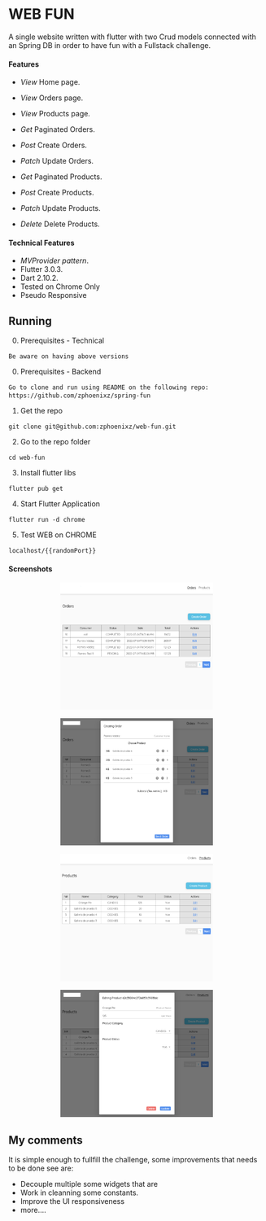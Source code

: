 # WEB FUN

A single website written with flutter with two Crud models connected with an Spring DB in order to have fun with a Fullstack challenge.

#### Features
* *View* Home page.
* *View* Orders page.
* *View* Products page.

* *Get* Paginated Orders.
* *Post* Create Orders.
* *Patch* Update Orders.
* *Get* Paginated Products.
* *Post* Create Products.
* *Patch* Update Products.
* *Delete* Delete Products.

#### Technical Features
* *MVProvider pattern*.
* Flutter 3.0.3.
* Dart 2.10.2.
* Tested on Chrome Only
* Pseudo Responsive

## Running
0. Prerequisites - Technical
```
Be aware on having above versions
```
0. Prerequisites - Backend
```
Go to clone and run using README on the following repo:
https://github.com/zphoenixz/spring-fun
```
1. Get the repo
```
git clone git@github.com:zphoenixz/web-fun.git
```
2. Go to the repo folder
```
cd web-fun
```
3. Install flutter libs
```
flutter pub get
```
4. Start Flutter Application
```
flutter run -d chrome
```
5. Test WEB on CHROME
```
localhost/{{randomPort}}
```

#### Screenshots
<p align="center">
<img src="https://github.com/zphoenixz/web-fun/blob/master/screenshots/order.png" width="300" height="250">
</p>
<p align="center">
<img src="https://github.com/zphoenixz/web-fun/blob/master/screenshots/create-order.png" width="300" height="250">
</p>
<p align="center">
<img src="https://github.com/zphoenixz/web-fun/blob/master/screenshots/product.png" width="300" height="250">
</p>
<p align="center">
<img src="https://github.com/zphoenixz/web-fun/blob/master/screenshots/create-product.png" width="300" height="250">
</p>

## My comments
It is simple enough to fullfill the challenge, some improvements that needs to be done see are:
* Decouple multiple some widgets that are 
* Work in cleanning some constants.
* Improve the UI responsiveness
* more....